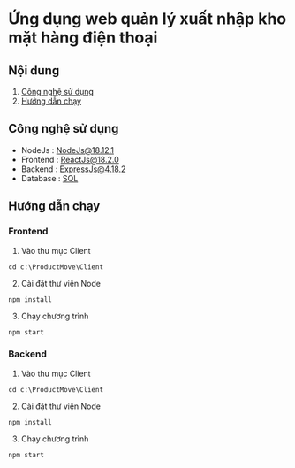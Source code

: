# Ứng dụng web quản lý xuất nhập kho mặt hàng điện thoại

## Nội dung
1. [Công nghệ sử dụng](#tech)
2. [Hướng dẫn chạy](#run)

<a name="tech"></a>
## Công nghệ sử dụng
* NodeJs : [NodeJs@18.12.1](https://nodejs.org/en/download)
* Frontend : [ReactJs@18.2.0](https://reactjs.org/)
* Backend : [ExpressJs@4.18.2](https://expressjs.com/)
* Database : [SQL](https://www.apachefriends.org/download.html)

<a name="run"></a>
## Hướng dẫn chạy
### Frontend

1. Vào thư mục Client
```
cd c:\ProductMove\Client
```

2. Cài đặt thư viện Node
```
npm install
```

3. Chạy chương trình
```
npm start
```

### Backend

1. Vào thư mục Client
```
cd c:\ProductMove\Client
```

2. Cài đặt thư viện Node
```
npm install
```

3. Chạy chương trình
```
npm start
```
